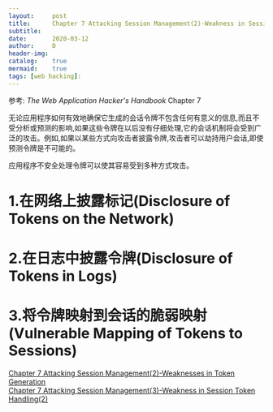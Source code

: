 ```yaml
---
layout:		post
title:		Chapter 7 Attacking Session Management(2)-Weakness in Session Token Handling(2)
subtitle:	
date:		2020-03-12
author:		D
header-img:
catalog:	true
mermaid:	true
tags: [web hacking]:
---
```


参考: *The Web Application Hacker's Handbook* Chapter 7

无论应用程序如何有效地确保它生成的会话令牌不包含任何有意义的信息,而且不受分析或预测的影响,如果这些令牌在以后没有仔细处理,它的会话机制将会受到广泛的攻击。例如,如果以某些方式向攻击者披露令牌,攻击者可以劫持用户会话,即使预测令牌是不可能的。

应用程序不安全处理令牌可以使其容易受到多种方式攻击。

# 1.在网络上披露标记(Disclosure of Tokens on the Network)
# 2.在日志中披露令牌(Disclosure of Tokens in Logs)
# 3.将令牌映射到会话的脆弱映射(Vulnerable Mapping of Tokens to Sessions)

[Chapter 7 Attacking Session Management(2)-Weaknesses in Token Generation](https://dm116.github.io/2020/03/13/attacking-session_management_2/)<br>
[Chapter 7 Attacking Session Management(3)-Weakness in Session Token Handling(2)](https://dm116.github.io/2020/03/13/attacking-session_management_3_2/)<br>
